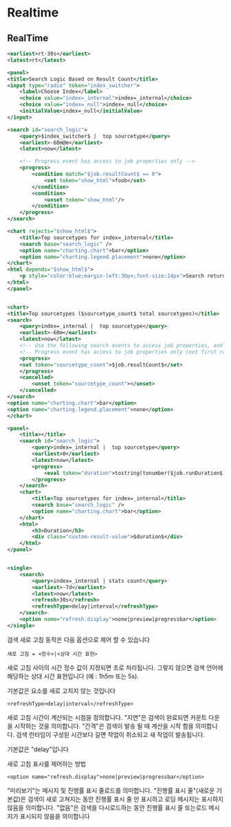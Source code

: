 # Realtime

## RealTime

```xml
<earliest>rt-30s</earliest>
<latest>rt</latest>

<panel>
<title>Search Logic Based on Result Count</title>
<input type="radio" token="index_switcher">
    <label>Choose Index</label>
    <choice value="index=_internal">index=_internal</choice>
    <choice value="index=_null">index=_null</choice>
    <initialValue>index=_null</initialValue>
</input>

<search id="search_logic">
    <query>$index_switcher$ |  top sourcetype</query>
    <earliest>-60m@m</earliest>
    <latest>now</latest>

    <!-- Progress event has access to job properties only -->
    <progress>
        <condition match="$job.resultCount$ == 0">
            <set token="show_html">foob</set>
        </condition>
        <condition>
            <unset token="show_html"/>
        </condition>
    </progress>
</search>

<chart rejects="$show_html$">
    <title>Top sourcetypes for index=_internal</title>
    <search base="search_logic" />
    <option name="charting.chart">bar</option>
    <option name="charting.legend.placement">none</option>
</chart>
<html depends="$show_html$">
    <p style="color:blue;margin-left:30px;font-size:14px">Search returned no results, so we've hidden the chart!</p>
</html>
</panel>


<chart>
<title>Top sourcetypes ($sourcetype_count$ total sourcetypes)</title>
<search>
    <query>index=_internal |  top sourcetype</query>
    <earliest>-60m</earliest>
    <latest>now</latest>
    <!-- Use the following search events to access job properties, and set tokens that can be accessible throughout the page -->
    <!-- Progress event has access to job properties only (not first result row) -->
    <progress>
    <set token="sourcetype_count">$job.resultCount$</set>
    </progress>
    <cancelled>
        <unset token="sourcetype_count"></unset>
    </cancelled>
</search>
<option name="charting.chart">bar</option>
<option name="charting.legend.placement">none</option>
</chart>

<panel>
    <title></title>
    <search id="search_logic">
        <query>index=_internal |  top sourcetype</query>
        <earliest>0</earliest>
        <latest>now</latest>
        <progress>
            <eval token="duration">tostring(tonumber($job.runDuration$),"duration")</eval>
        </progress>
    </search>
    <chart>
        <title>Top sourcetypes for index=_internal</title>
        <search base="search_logic" />
        <option name="charting.chart">bar</option>
    </chart>
    <html>
        <h3>Duration</h3>
        <div class="custom-result-value">$duration$</div>
    </html>
</panel>


<single>
    <search>
        <query>index=_internal | stats count</query>
        <earliest>-7d</earliest>
        <latest>now</latest>
        <refresh>30s</refresh>
        <refreshType>delay|interval</refreshType>
    </search>
    <option name="refresh.display">none|preview|progressbar</option>
</single>
```

검색 새로 고침 동작은 다음 옵션으로 제어 할 수 있습니다

`새로 고침 = <정수>|<상대 시간 표현>`

새로 고침 사이의 시간 정수 값이 지정되면 초로 처리됩니다. 그렇지 않으면 검색 언어에 해당하는 상대 시간 표현입니다 (예 : 1h5m 또는 5s).

기본값은 요소를 새로 고치지 않는 것입니다

`<refreshType>delay|interval</refreshType>`

새로 고침 시간이 계산되는 시점을 정의합니다.
"지연"은 검색이 완료되면 카운트 다운을 시작하는 것을 의미합니다.
"간격"은 검색이 발송 될 때 계산을 시작 함을 의미합니다. 검색 런타임이 구성된 시간보다 길면 작업이 취소되고 새 작업이 발송됩니다.

기본값은 "delay"입니다

새로 고침 표시를 제어하는 ​​방법

`<option name="refresh.display">none|preview|progressbar</option>`

"미리보기"는 메시지 및 진행률 표시 줄로드를 의미합니다.
"진행률 표시 줄"(새로운 기본값)은 검색이 새로 고쳐지는 동안 진행률 표시 줄 만 표시하고 로딩 메시지는 표시하지 않음을 의미합니다.
"없음"은 검색을 다시로드하는 동안 진행률 표시 줄 또는로드 메시지가 표시되지 않음을 의미합니다
